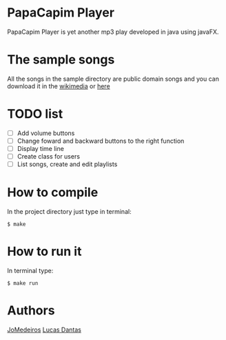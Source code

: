 # PapaCapim Player

PapaCapim Player is yet another mp3 play developed in java using javaFX.

# The sample songs

All the songs in the sample directory are public domain songs and you can download it in the [wikimedia](https://commons.wikimedia.org) or [here](https://musopen.org/)

# TODO list

- [ ] Add volume buttons
- [ ] Change foward and backward buttons to the right function
- [ ] Display time line
- [ ] Create class for users
- [ ] List songs, create and edit playlists

# How to compile

In the project directory just type in terminal:

`$ make`

# How to run it

In terminal type:

`$ make run`

# Authors

[JoMedeiros](https://github.com/JoMedeiros/)
[Lucas Dantas](https://github.com/vertumno)

